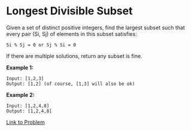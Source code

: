 # Longest Divisible Subset

Given a set of distinct positive integers, find the largest subset such that every pair (Si, Sj) of elements in this subset satisfies:

`Si % Sj = 0 or Sj % Si = 0`

If there are multiple solutions, return any subset is fine.

**Example 1:**

```
Input: [1,2,3]
Output: [1,2] (of course, [1,3] will also be ok)
```

**Example 2:**

```
Input: [1,2,4,8]
Output: [1,2,4,8]
```

[Link to Problem](https://leetcode.com/explore/challenge/card/june-leetcoding-challenge/540/week-2-june-8th-june-14th/3359/)
